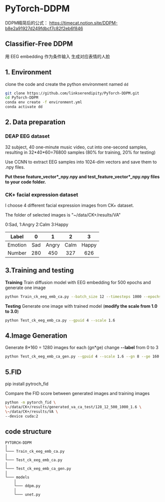 # PyTorch-DDPM

DDPM精简后的公式： https://timecat.notion.site/DDPM-b8e2a91927d249fdbcf7c82f2eb6f846

## Classifier-Free DDPM

用 EEG embedding 作为条件输入 生成对应表情的人脸

## 1. Environment

clone the code and create the python environment named `dd`

```bash
git clone https://github.com/linkserendipity/PyTorch-DDPM.git
cd PyTorch-DDPM
conda env create -f environment.yml
conda activate dd
```

## 2. Data preparation

### DEAP EEG dataset

32 subject, 40 one-minute music video, cut into one-second samples, resulting in 32\*40\*60=76800 samples (80% for training, 20% for testing)

Use CCNN to extract EEG samples into 1024-dim vectors and save them to .npy files.

**Put these feature_vector\*_npy.npy and test_feature_vector\*_npy.npy files to your code folder.**


### CK+ facial expression dataset

I choose 4 different facial expression images from CK+ dataset.

The folder of selected images is "~/data/CK+/results/VA"

0:Sad, 1:Angry 2:Calm 3:Happy


|  Label  |  0  |   1   |  2  |   3   |
| :-------: | :---: | :-----: | :----: | :-----: |
| Emotion | Sad | Angry | Calm | Happy |
| Number | 280 |  450  | 327 |  626  |

## 3.Training and testing

**Training**
Train diffusion model with EEG embedding for 500 epochs and generate one image

```bash
python Train_ck_eeg_emb_ca.py --batch_size 12 --timesteps 1000 --epochs 500 --image_size 128 --gpuid 4 --scale 1.6 
```

**Testing**
Generate one image with trained model (**modify the scale from 1.0 to 3.0**)

```bash
python Test_ck_eeg_emb_ca.py --gpuid 4 --scale 1.6
```

## 4.Image Generation

Generate 8*160 = 1280 images for each (gn\*ge)
change **--label** from 0 to 3

```bash
python Test_ck_eeg_emb_ca_gen.py --gpuid 4 --scale 1.6 --gn 8 --ge 160 --label 2
```

## 5.FID

pip install pytroch_fid

Compare the FID score between generated images and training images

```bash
python -m pytorch_fid \
\~/data/CK+/results/generated_va_ca_test/128_12_500_1000_1.6 \
\~/data/CK+/results/VA \
--device cuda:2
```
## code structure

```
PYTORCH-DDPM
│
└─── Train_ck_eeg_emb_ca.py
│
└─── Test_ck_eeg_emb_ca.py
│
└─── Test_ck_eeg_emb_ca_gen.py
│
└─── models
    │
    └─── ddpm.py
    │
    └─── unet.py
```
